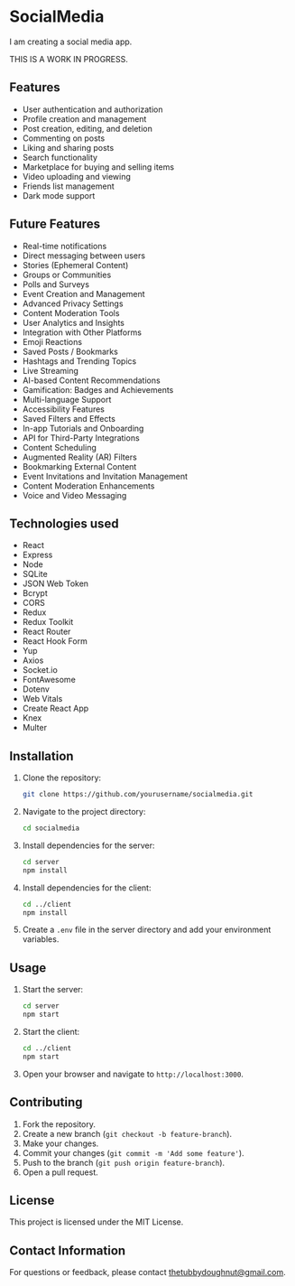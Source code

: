 # SocialMedia

I am creating a social media app.

THIS IS A WORK IN PROGRESS.

## Features
- User authentication and authorization
- Profile creation and management
- Post creation, editing, and deletion
- Commenting on posts
- Liking and sharing posts
- Search functionality
- Marketplace for buying and selling items
- Video uploading and viewing
- Friends list management
- Dark mode support

## Future Features
- Real-time notifications
- Direct messaging between users
- Stories (Ephemeral Content)
- Groups or Communities
- Polls and Surveys
- Event Creation and Management
- Advanced Privacy Settings
- Content Moderation Tools
- User Analytics and Insights
- Integration with Other Platforms
- Emoji Reactions
- Saved Posts / Bookmarks
- Hashtags and Trending Topics
- Live Streaming
- AI-based Content Recommendations
- Gamification: Badges and Achievements
- Multi-language Support
- Accessibility Features
- Saved Filters and Effects
- In-app Tutorials and Onboarding
- API for Third-Party Integrations
- Content Scheduling
- Augmented Reality (AR) Filters
- Bookmarking External Content
- Event Invitations and Invitation Management
- Content Moderation Enhancements
- Voice and Video Messaging

## Technologies used
- React
- Express
- Node
- SQLite
- JSON Web Token
- Bcrypt
- CORS
- Redux
- Redux Toolkit
- React Router
- React Hook Form
- Yup
- Axios
- Socket.io
- FontAwesome
- Dotenv
- Web Vitals
- Create React App
- Knex
- Multer

## Installation
1. Clone the repository:
    ```bash
    git clone https://github.com/yourusername/socialmedia.git
    ```
2. Navigate to the project directory:
    ```bash
    cd socialmedia
    ```
3. Install dependencies for the server:
    ```bash
    cd server
    npm install
    ```
4. Install dependencies for the client:
    ```bash
    cd ../client
    npm install
    ```
5. Create a `.env` file in the server directory and add your environment variables.

## Usage
1. Start the server:
    ```bash
    cd server
    npm start
    ```
2. Start the client:
    ```bash
    cd ../client
    npm start
    ```
3. Open your browser and navigate to `http://localhost:3000`.

## Contributing
1. Fork the repository.
2. Create a new branch (`git checkout -b feature-branch`).
3. Make your changes.
4. Commit your changes (`git commit -m 'Add some feature'`).
5. Push to the branch (`git push origin feature-branch`).
6. Open a pull request.

## License
This project is licensed under the MIT License.

## Contact Information
For questions or feedback, please contact thetubbydoughnut@gmail.com.